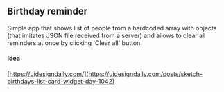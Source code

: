 ## Birthday reminder

Simple app that shows list of people from a hardcoded array with objects (that imitates JSON file received from a server) and allows to clear all reminders at once by clicking 'Clear all' button.

#### Idea

[https://uidesigndaily.com/](https://uidesigndaily.com/posts/sketch-birthdays-list-card-widget-day-1042)
